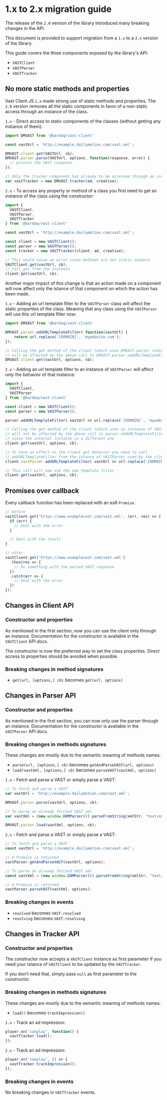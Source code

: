 # 1.x to 2.x migration guide

The release of the `2.0` version of the library introduced many breaking changes in the API.

This document is provided to support migration from a `1.x` to a `2.x` version of the library.

This guide covers the three components exposed by the library's API:
 * `VASTClient`
 * `VASTParser`
 * `VASTTracker`

## No more static methods and properties

Vast Client JS `1.x` made strong use of static methods and properties. The `2.0` version removes all the static components in favor of a non-static access through an instance of the class.

`1.x` - Direct access to static components of the classes (without getting any instance of them):
```Javascript
import DMVAST from '@bardaq/vast-client'

const vastUrl = 'http://example.dailymotion.com/vast.xml';

DMVAST.client.get(VASTUrl, cb);
DMVAST.parser.parse(VASTUrl, options, function(response, error) {
  // process the VAST response
});

// Only the tracker component had already to be accessed through an instance of the class
var vastTracker = new DMVAST.tracker(ad, creative);
```

`2.x` - To access any property or method of a class you first need to get an instance of the class using the constructor:
```Javascript
import {
  VASTClient,
  VASTParser,
  VASTTracker
} from '@bardaq/vast-client'

const vastUrl = 'http://example.dailymotion.com/vast.xml';

const client = new VASTClient();
const parser = new VASTParser();
const tracker = new VASTTracker(client, ad, creative);

// This would cause an error since methods are not static anymore
VASTClient.get(vastUrl, cb);
// Call get from the instance
client.get(vastUrl, cb);
```

Another major impact of this change is that an action made on a component will now affect only the istance of that component on which the action has been made.

`1.x` - Adding an url template filter to the `VASTParser` class will affect the static properties of the class. Meaning that any class using the `VASTParser` will use this url template filter now:
```Javascript
import DMVAST from '@bardaq/vast-client'

DMVAST.parser.addURLTemplateFilter( function(vastUrl) {
    return url.replace('[DOMAIN]', 'mywebsite.com');
});

// Calling the get method of the client (which uses DMVAST.parser internally)
// will be affected by the above call to DMVAST.parser.addURLTemplateFilter
DMVAST.client.get(vastUrl, options, cb);
```

`2.x` - Adding an url template filter to an instance of `VASTParser` will affect only the behavior of that instance:
```Javascript
import {
  VASTClient,
  VASTParser
} from '@bardaq/vast-client'

const client = new VASTClient();
const parser = new VASTParser();

parser.addURLTemplateFilter( vastUrl => url.replace('[DOMAIN]', 'mywebsite.com') );

// Calling the get method of the client (which uses an instance of VASTParser internally)
// will not be affected by the above call to parser.addURLTemplateFilter
// since the internal instance is a different one
client.get(vastUrl, options, cb);

// To have an effect on the client get behavior you need to call
// addURLTemplateFilter from the istance of VASTParser used by the client
client.vastParser.addURLTemplateFilter( vastUrl => url.replace('[DOMAIN]', 'mywebsite.com') );

// This call will now use the new template filter
client.get(vastUrl, options, cb);
```

## Promises over callback
Every callback function has been replaced with an es6 `Promise`.
```Javascript
// before
vastClient.get('https://www.examplevast.com/vast.xml', (err, res) => {
  if (err) {
    // Deal with the error
  }

  // Deal with the result
}

// after
vastClient.get('https://www.examplevast.com/vast.xml')
  .then(res => {
    // Do something with the parsed VAST response
  })
  .catch(err => {
    // Deal with the error
  })
});
```

## Changes in Client API

### Constructor and properties
As mentioned in the first section, now you can use the client only through an instance. Documentation for the constructor is available in the `VASTClient` API docs.

The constructor is now the preferred way to set the class properties. Direct access to properties should be avoided when possible.

### Breaking changes in method signatures
 * `get(url, [options,] cb)` becomes `get(url, options)`

## Changes in Parser API

### Constructor and properties
As mentioned in the first section, you can now only use the parser through an instance. Documentation for the constructor is available in the `VASTParser` API docs.

### Breaking changes in methods signatures
These changes are mostly due to the semantic meaning of methods names.

 * `parse(url, [options,] cb)` becomes `getAndParseVAST(url, options)`
 * `load(vastXml, [options,] cb)` becomes `parseVAST(vastXml, options)`

`1.x` - Fetch and parse a VAST or simply parse a VAST:
```Javascript
// To fetch and parse a VAST
var vastUrl = 'http://example.dailymotion.com/vast.xml';

DMVAST.parser.parse(vastUrl, options, cb);

// To parse an already fetched VAST xml
var vastXml = (new window.DOMParser()).parseFromString(xmlStr, "text/xml");

DMVAST.parser.load(vastXml, options, cb);
```

`2.x` - Fetch and parse a VAST or simply parse a VAST:
```Javascript
// To fetch and parse a VAST
const vastUrl = 'http://example.dailymotion.com/vast.xml';

// A Promise is returned
vastParser.getAndParseVAST(vastUrl, options);

// To parse an already fetched VAST xml
const vastXml = (new window.DOMParser()).parseFromString(xmlStr, "text/xml");

// A Promise is returned
vastParser.parseVAST(vastXml, options);
```

### Breaking changes in events

 * `resolved` becomes `VAST-resolved`
 * `resolving` becomes `VAST-resolving`

## Changes in Tracker API

### Constructor and properties
The constructor now accepts a `VASTClient` instance as first parameter if you need your istance of `VASTClient` to be updated by the `VASTTracker`.

If you don't need that, simply pass `null` as first parameter to the constructor.

### Breaking changes in methods signatures
These changes are mostly due to the semantic meaning of methods names.

 * `load()` becomes `trackImpression()`

`1.x` - Track an ad impression:
```Javascript
player.on('canplay', function() {
  vastTracker.load();
});
```

`2.x` - Track an ad impression:
```Javascript
player.on('canplay', () => {
  vastTracker.trackImpression();
});
```

### Breaking changes in events
No breaking changes in `VASTTracker` events.
